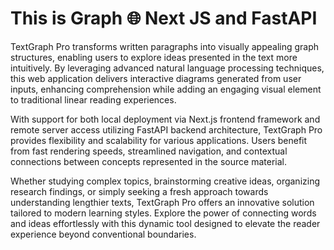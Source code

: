 # This is Graph 🌐 Next JS and FastAPI


TextGraph Pro transforms written paragraphs into visually appealing graph structures, enabling users to explore ideas presented in the text more intuitively. By leveraging advanced natural language processing techniques, this web application delivers interactive diagrams generated from user inputs, enhancing comprehension while adding an engaging visual element to traditional linear reading experiences.

With support for both local deployment via Next.js frontend framework and remote server access utilizing FastAPI backend architecture, TextGraph Pro provides flexibility and scalability for various applications. Users benefit from fast rendering speeds, streamlined navigation, and contextual connections between concepts represented in the source material.

Whether studying complex topics, brainstorming creative ideas, organizing research findings, or simply seeking a fresh approach towards understanding lengthier texts, TextGraph Pro offers an innovative solution tailored to modern learning styles. Explore the power of connecting words and ideas effortlessly with this dynamic tool designed to elevate the reader experience beyond conventional boundaries.